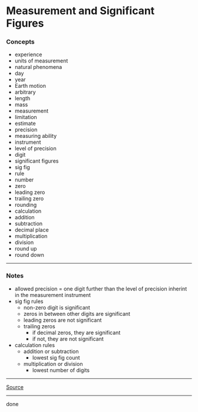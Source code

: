 # Measurement and Significant Figures

### Concepts

- experience
- units of measurement
- natural phenomena
- day
- year
- Earth motion
- arbitrary
- length
- mass
- measurement
- limitation
- estimate
- precision
- measuring ability
- instrument
- level of precision
- digit
- significant figures
- sig fig
- rule
- number
- zero
- leading zero
- trailing zero
- rounding
- calculation
- addition
- subtraction
- decimal place
- multiplication
- division
- round up
- round down

---

### Notes

- allowed precision = one digit further than the level of precision inherint in the measurement instrument
- sig fig rules
    - non-zero digit is significant
    - zeros in between other digits are significant
    - leading zeros are not significant
    - trailing zeros
        - if decimal zeros, they are significant
        - if not, they are not significant
- calculation rules
    - addition or subtraction
        - lowest sig fig count
    - multiplication or division
        - lowest number of digits

---

[Source](https://youtu.be/Gn97hpEkTiM)

---

done